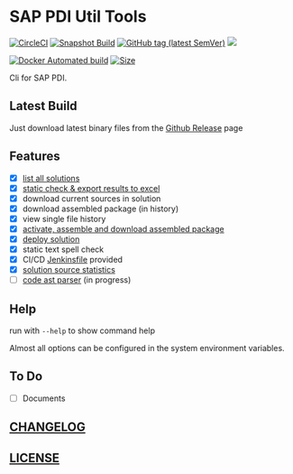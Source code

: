 # SAP PDI Util Tools

[![CircleCI](https://circleci.com/gh/Soontao/pdi-util.svg?style=shield)](https://circleci.com/gh/Soontao/pdi-util)
[![Snapshot Build](https://github.com/Soontao/pdi-util/workflows/Snapshot%20Build/badge.svg)](https://github.com/Soontao/pdi-util/actions?query=workflow%3A%22Snapshot+Build%22)
[![GitHub tag (latest SemVer)](https://img.shields.io/github/tag/Soontao/pdi-util.svg)](https://github.com/Soontao/pdi-util/releases)
[![](https://godoc.org/github.com/Soontao/pdi-util?status.svg)](http://godoc.org/github.com/Soontao/pdi-util)

[![Docker Automated build](https://img.shields.io/docker/cloud/automated/theosun/pdiutil.svg)](https://cloud.docker.com/repository/docker/theosun/pdiutil)
[![Size](https://shields.beevelop.com/docker/image/image-size/theosun/pdiutil/latest.svg?style=flat-square)](https://cloud.docker.com/repository/docker/theosun/pdiutil)

Cli for SAP PDI.

## Latest Build

Just download latest binary files from the [Github Release](https://github.com/Soontao/pdi-util/releases) page

## Features

* [x] [list all solutions](https://github.com/Soontao/pdi-util/wiki/How-to-list-all-solutions)
* [x] [static check & export results to excel](https://github.com/Soontao/pdi-util/wiki/How-to-do-static-check)
* [x] download current sources in solution
* [x] download assembled package (in history)
* [x] view single file history
* [x] [activate, assemble and download assembled package](https://github.com/Soontao/pdi-util/wiki/How-to-assemble-solution)
* [x] [deploy solution](https://github.com/Soontao/pdi-util/wiki/How-to-deploy-solution)
* [x] static text spell check
* [x] CI/CD [Jenkinsfile](./jenkins) provided
* [x] [solution source statistics](https://github.com/Soontao/pdi-util/wiki/How-to-statistics-solution-scale)
* [ ] [code ast parser](https://github.com/Soontao/grammar-pdi) (in progress)

## Help

run with `--help` to show command help

Almost all options can be configured in the system environment variables.

## To Do

* [ ] Documents

## [CHANGELOG](./CHANGELOG.md)

## [LICENSE](./LICENSE)
